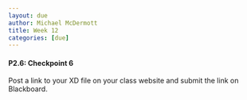 ```yaml
---
layout: due
author: Michael McDermott
title: Week 12
categories: [due]
---
```

#### P2.6: Checkpoint 6
Post a link to your XD file on your class website and submit the link on Blackboard.

